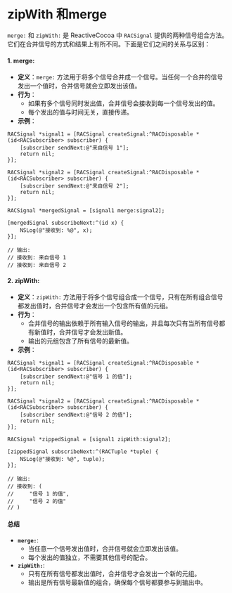 # zipWith 和merge

`merge:` 和 `zipWith:` 是 ReactiveCocoa 中 `RACSignal` 提供的两种信号组合方法。它们在合并信号的方式和结果上有所不同。下面是它们之间的关系与区别：

#### 1. **merge:**

* **定义**：`merge:` 方法用于将多个信号合并成一个信号。当任何一个合并的信号发出一个值时，合并信号就会立即发出该值。
* **行为**：
  * 如果有多个信号同时发出值，合并信号会接收到每一个信号发出的值。
  * 每个发出的值与时间无关，直接传递。
* **示例**：

```objc
RACSignal *signal1 = [RACSignal createSignal:^RACDisposable *(id<RACSubscriber> subscriber) {
    [subscriber sendNext:@"来自信号 1"];
    return nil;
}];

RACSignal *signal2 = [RACSignal createSignal:^RACDisposable *(id<RACSubscriber> subscriber) {
    [subscriber sendNext:@"来自信号 2"];
    return nil;
}];

RACSignal *mergedSignal = [signal1 merge:signal2];

[mergedSignal subscribeNext:^(id x) {
    NSLog(@"接收到: %@", x);
}];

// 输出:
// 接收到: 来自信号 1
// 接收到: 来自信号 2
```

#### 2. **zipWith:**

* **定义**：`zipWith:` 方法用于将多个信号组合成一个信号，只有在所有组合信号都发出值时，合并信号才会发出一个包含所有值的元组。
* **行为**：
  * 合并信号的输出依赖于所有输入信号的输出，并且每次只有当所有信号都有新值时，合并信号才会发出新值。
  * 输出的元组包含了所有信号的最新值。
* **示例**：

```objc
RACSignal *signal1 = [RACSignal createSignal:^RACDisposable *(id<RACSubscriber> subscriber) {
    [subscriber sendNext:@"信号 1 的值"];
    return nil;
}];

RACSignal *signal2 = [RACSignal createSignal:^RACDisposable *(id<RACSubscriber> subscriber) {
    [subscriber sendNext:@"信号 2 的值"];
    return nil;
}];

RACSignal *zippedSignal = [signal1 zipWith:signal2];

[zippedSignal subscribeNext:^(RACTuple *tuple) {
    NSLog(@"接收到: %@", tuple);
}];

// 输出:
// 接收到: (
//     "信号 1 的值",
//     "信号 2 的值"
// )
```

#### 总结

* **`merge:`**:
  * 当任意一个信号发出值时，合并信号就会立即发出该值。
  * 每个发出的值独立，不需要其他信号的配合。
* **`zipWith:`**:
  * 只有在所有信号都发出值时，合并信号才会发出一个新的元组。
  * 输出是所有信号最新值的组合，确保每个信号都要参与到输出中。

